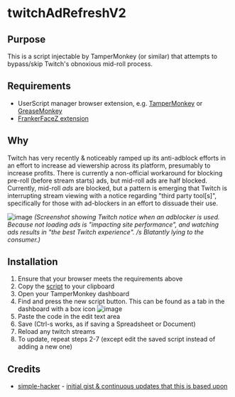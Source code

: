 # twitchAdRefreshV2

## Purpose
This is a script injectable by TamperMonkey (or similar) that attempts to bypass/skip Twitch's obnoxious mid-roll process.

## Requirements
- UserScript manager browser extension, e.g. [TamperMonkey](https://www.tampermonkey.net/) or [GreaseMonkey](https://www.greasespot.net/)
- [FrankerFaceZ extension](https://www.frankerfacez.com/)

## Why
Twitch has very recently & noticeably ramped up its anti-adblock efforts in an effort to increase ad viewership across its platform, presumably to increase profits.
There is currently a non-official workaround for blocking pre-roll (before stream starts) ads, but mid-roll ads are half blocked.  Currently, mid-roll _ads_ are blocked, but a pattern is emerging that Twitch is interrupting stream viewing with a notice regarding "third party tool[s]", specifically for those with ad-blockers in an effort to dissuade their use.

![image](https://user-images.githubusercontent.com/16191979/97927844-b45ba100-1d5d-11eb-9149-b3bfcc4ee7cf.png)
_(Screenshot showing Twitch notice when an adblocker is used.  Because not loading ads is "impacting site performance", and watching ads results in "the best Twitch experience". /s  Blatantly lying to the consumer.)_

## Installation
1. Ensure that your browser meets the requirements above
2. Copy the [script](https://raw.githubusercontent.com/Wilkolicious/twitchAdRefreshV2/main/twitchAdRefreshV2.js) to your clipboard
3. Open your TamperMonkey dashboard
4. Find and press the new script button.  This can be found as a tab in the dashboard with a box icon
![image](https://user-images.githubusercontent.com/16191979/97928662-6d6eab00-1d5f-11eb-9dc6-30a6d266e2dd.png)
5. Paste the code in the edit text area
6. Save (Ctrl-s works, as if saving a Spreadsheet or Document)
7. Reload any twitch streams
8. To update, repeat steps 2-7 (except edit the saved script instead of adding a new one)

## Credits
- [simple-hacker](https://github.com/simple-hacker) - [initial gist & continuous updates that this is based upon](https://gist.github.com/simple-hacker/ddd81964b3e8bca47e0aead5ad19a707/)
